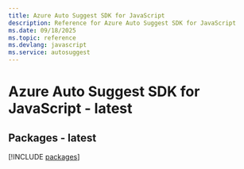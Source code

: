```yaml
---
title: Azure Auto Suggest SDK for JavaScript
description: Reference for Azure Auto Suggest SDK for JavaScript
ms.date: 09/18/2025
ms.topic: reference
ms.devlang: javascript
ms.service: autosuggest
---
```

# Azure Auto Suggest SDK for JavaScript - latest
## Packages - latest
[!INCLUDE [packages](auto-suggest-index.md)]